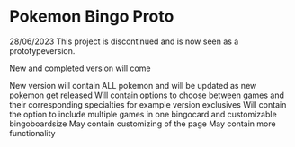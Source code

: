 # Pokemon Bingo Proto
28/06/2023
This project is discontinued and is now seen as a prototypeversion.

New and completed version will come


New version will contain ALL pokemon and will be updated as new pokemon get released
Will contain options to choose between games and their corresponding specialties for example version exclusives
Will contain the option to include multiple games in one bingocard and customizable bingoboardsize
May contain customizing of the page
May contain more functionality
